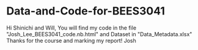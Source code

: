 # Data-and-Code-for-BEES3041

Hi Shinichi and Will, 
You will find my code in the file "Josh_Lee_BEES3041_code.nb.html"
and Dataset in "Data_Metadata.xlsx"
Thanks for the course and marking my report!
Josh
